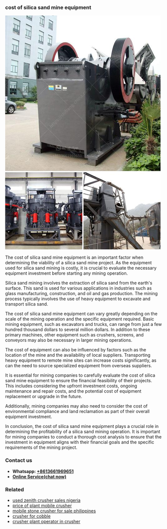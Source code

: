 <h3>cost of silica sand mine equipment</h3><img src='1704951623.jpg' alt=''><p>The cost of silica sand mine equipment is an important factor when determining the viability of a silica sand mine project. As the equipment used for silica sand mining is costly, it is crucial to evaluate the necessary equipment investment before starting any mining operation.</p><p>Silica sand mining involves the extraction of silica sand from the earth's surface. This sand is used for various applications in industries such as glass manufacturing, construction, and oil and gas production. The mining process typically involves the use of heavy equipment to excavate and transport silica sand.</p><p>The cost of silica sand mine equipment can vary greatly depending on the scale of the mining operation and the specific equipment required. Basic mining equipment, such as excavators and trucks, can range from just a few hundred thousand dollars to several million dollars. In addition to these primary machines, other equipment such as crushers, screens, and conveyors may also be necessary in larger mining operations.</p><p>The cost of equipment can also be influenced by factors such as the location of the mine and the availability of local suppliers. Transporting heavy equipment to remote mine sites can increase costs significantly, as can the need to source specialized equipment from overseas suppliers.</p><p>It is essential for mining companies to carefully evaluate the cost of silica sand mine equipment to ensure the financial feasibility of their projects. This includes considering the upfront investment costs, ongoing maintenance and repair costs, and the potential cost of equipment replacement or upgrade in the future.</p><p>Additionally, mining companies may also need to consider the cost of environmental compliance and land reclamation as part of their overall equipment investment.</p><p>In conclusion, the cost of silica sand mine equipment plays a crucial role in determining the profitability of a silica sand mining operation. It is important for mining companies to conduct a thorough cost analysis to ensure that the investment in equipment aligns with their financial goals and the specific requirements of the mining project.</p><h3>Contact us</h3><ul><li><strong>Whatsapp:&nbsp;<a href="https://wa.me/8613661969651">+8613661969651</a></strong></li><li><a href="https://swt.shibang-china.com/?git&amp;zhl&amp;cost of silica sand mine equipment"><strong>Online Service(chat now)</strong></a></li></ul><h3>Related</h3><ul><li><a href='used zenith crusher sales nigeria.md'>used zenith crusher sales nigeria</a></li><li><a href='price of plant mobile crusher.md'>price of plant mobile crusher</a></li><li><a href='mobile stone crusher for sale philippines.md'>mobile stone crusher for sale philippines</a></li><li><a href='crusher for cobble.md'>crusher for cobble</a></li><li><a href='crusher plant operator in crusher.md'>crusher plant operator in crusher</a></li></ul>